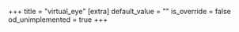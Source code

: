 +++
title = "virtual_eye"
[extra]
default_value = ""
is_override = false
od_unimplemented = true
+++